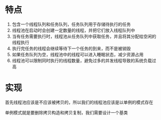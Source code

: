 # 特点
1. 包含一个线程队列和任务队列，任务队列用于存储待执行的任务
2. 线程池在启动时会创建一定数量的线程，并把它们放入线程队列中
3. 当有任务需要执行时，线程池从任务队列中获取任务，并且将其分配给空闲的线程执行
4. 执行完任务的线程会继续等待下一个任务的到来，而不是被销毁
5. 如果任务队列为空，线程池中的线程可以进入睡眠状态，减少资源占用
6. 线程池可以限制同时执行的线程数量，避免过多的并发线程导致的系统负载过高

# 实现
首先线程池应该是不应该被拷贝的，所以我们的线程池应该是以单例的模式存在

单例模式就是要删除拷贝构造和拷贝复制，我们需要设计一个基类